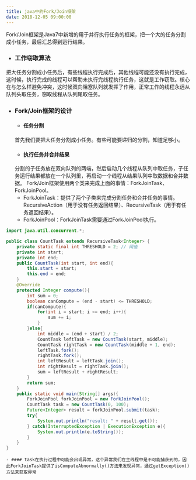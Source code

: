 ```yaml
---
title: java中的Fork/Join框架
date: 2018-12-05 09:00:00
---
```


Fork/Join框架是Java7中新增的用于并行执行任务的框架，把一个大的任务分割成小任务，最后汇总得到运行结果。  

- ### 工作窃取算法
把大任务分割成小任务后，有些线程执行完成后，其他线程可能还没有执行完成，这时候，执行完成的线程可以帮助未执行完线程执行任务，这就是工作窃取。核心在与怎么样避免冲突，这时候双向阻塞队列就发挥了作用，正常工作的线程永远从队列头取任务，窃取线程从队列尾取任务。

- ### Fork/Join框架的设计
    - #### 任务分割
    首先我们要把大任务分割成小任务。有些可能要递归的分割，知道足够小。
    - #### 执行任务并合并结果
    分割的子任务放在双向队列的两端，然后启动几个线程从队列中取任务，子任务运行结果都放在一个队列里，再启动一个线程从结果队列中取数据和合并数据。
Fork/Join框架使用两个类来完成上面的事情：ForkJoinTask、ForkJoinPool。
    - ForkJoinTask：提供了两个子类来完成分割任务和合并任务的事情。RecursiveAction（用于没有任务返回结果）、RecursiveTask（用于有任务返回结果）。
    - ForkJoinPool：ForkJoinTask需要通过ForkJoinPool执行。

```java
import java.util.concurrent.*;

public class CountTask extends RecursiveTask<Integer> {
    private static final int THRESHOLD = 2; // 阈值
    private int start;
    private int end;
    public CountTask(int start, int end){
        this.start = start;
        this.end = end;
    }
    @Override
    protected Integer compute(){
        int sum = 0;
        boolean canCompute = (end - start) <= THRESHOLD;
        if(canCompute){
            for(int i = start; i <= end; i++){
                sum += i;
            }
        }else{
            int middle = (end + start) / 2;
            CountTask leftTask = new CountTask(start, middle);
            CountTask rightTask = new CountTask(middle + 1, end);
            leftTask.fork();
            rightTask.fork();
            int leftResult = leftTask.join();
            int rightResult = rightTask.join();
            sum = leftResult + rightResult;
        }
        return sum;
    }
    public static void main(String[] args){
        ForkJoinPool forkJoinPool = new ForkJoinPool();
        CountTask task = new CountTask(0, 100);
        Future<Integer> result = forkJoinPool.submit(task);
        try{
            System.out.println("result: " + result.get());
        } catch(InterruptedException | ExecutionException e){
            System.out.println(e.toString());
        }
    }
}
```

    - #### task在执行过程中可能会出现异常，这个异常我们在主线程中是不可能捕获到的，因此ForkJoinTask提供了isComputeAbnormally()方法来发现异常，通过getException()方法来获取异常

